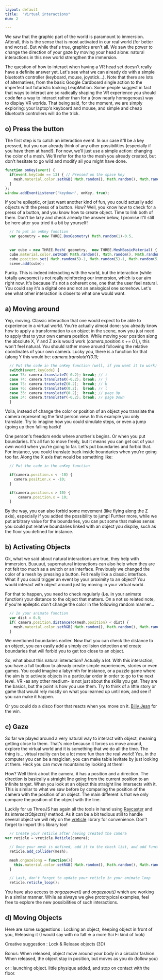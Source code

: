 ```yaml
---
layout: default
title:  "Virtual interactions"
num: 2

---
```


We saw that the graphic part of the world is paramount to immersion. Afterall, this is the sense that is most activated in our real world (for better and worse). But while that's true, graphics aren't all. We saw the power to change the direction of your gaze by moving your head alone: natural interactions in this new world strengthen the immersion.

The question of how to interact when having a VR head set doesn't really have a definite answer yet. Let's see what we can already do with a simple bluetooth controller (keyboard, mouse, joystick...). Note that there are lots of alternatives, from the basic Google Cardboard single action to the imperfect but futuristic looking LeapMotion. Some people suggest in fact that ways to interact are so radically shaping the VR experience you should code **for** a way to interact rather than for a (now nearly homogenous) way to display VR worlds. That being said, for the moment, we are simply exploring: your laptop's keyboard and mouse, and simple and cheap Bluetooth controllers will do the trick.

## o) Press the button

The first step is to catch an interaction event. In our case it'll be a key pressed, but you can already think of any other possibilities (especially if you have them at hand!). For now, we'll just use a simple action: changing the color of a mesh. We'll refer for the to the mesh you already created, but don't hesitate to go wild and modify all you might have done.

```javascript
function onKey(event) {
  if(event.keyCode == 13) { // Pressed on the space key
    mesh.material.color.setRGB( Math.random(), Math.random(), Math.random() );
  }
};
window.addEventListener('keydown', onKey, true);
```

If you're epileptic, or just want another kind of fun, you could actually add objects with the press of a button. How? Well, you know how to check for a press of a button, and you know how to create object. Time to link both of them. Don't be lazy and check already the answer below, I promise it'll still be here after you tried it a bit by yourself!

```javascript
  // To put in onKey function
  var geometry = new THREE.BoxGeometry( Math.random(1)-0.5,
                                                                        Math.random(1)-0.5,
                                                                        Math.random(1)-0.5);
  var cube = new THREE.Mesh( geometry,  new THREE.MeshBasicMaterial( { color: 0xffffff, shading: THREE.FlatShading } ));
  cube.material.color.setRGB( Math.random(), Math.random(), Math.random() );
  cube.position.set( Math.random(5)-1, Math.random(5)-1, Math.random(5)-1);
  scene.add(cube);
```

Funky. This is indeed interacting with the world, but the interaction (while totally awesome) is not really reinforcing our immersion, which is our aim right now. It's because it's not a coherent one, one that the user feel natural. You could say it's a digital one and not an analogical one somehow. Let's see what other interaction is closer to what one would want.

## a) Moving around

Yep, moving. Classic interaction that one would expect to be able to experience in a virtual world. You're actually almost done: you already know how to apply a transformation to an object in the scene, now you just need to apply that to your own camera position. While moving your position along the absolute X, Y and Z axis would work (*camera.position.x += 0.1;*), this won't feel natural. You should rather move around following the relative coordinates of your own camera. Lucky you, there is a function for that (along Y this would be: *camera.translateY(0.1);*

```javascript
  // Put the code in the onKey function (well, if you want it to work)
  switch(event.keyCode) {
  case 73: camera.translateZ(-0.2); break; // i
  case 74: camera.translateX(-0.2); break; // j
  case 75: camera.translateZ(0.2);  break; // k
  case 76: camera.translateX(0.2);  break; // l
  case 33: camera.translateY(0.2);  break; // page Up
  case 34: camera.translateY(-0.2); break; // page Down
  }
```  

Voila, instead of change the color or position of an object you translate the camera representing the first person view. In this example you only translate. Try to imagine how you could simulate steps, or even a jump (going up then falling back)!

One person's freedom ends where another's begins. Or when you put boundaries. It's all fun to move freely, but it means you can get out of your own world when you're going to far. Let's put boundaries and forbid that. For instance, you could translate back inside boundaries when you're going too far. Along the X axis that would be something like:

```javascript
  // Put the code in the onKey function

  if(camera.position.x < -10) {
    camera.position.x = -10;
  }

  if(camera.position.x > 10) {
      camera.position.x = 10;
  }
```  

By the way, you can also forbid some movement (like flying along the Z axis), especially if you added the possibility to jump! Further more, while we put arbitrary value for the boundaries, you can put some that makes sense: you could put relative boundaries linked with an object you display, such as the floor you defined for instance.

## b) Activating Objects
Ok, what we said about natural interactions are true, they help with immersion. Buuuuut, supernatural interactions can also help when they are not felt too much as a switch or an interface. Previously we changed the color of a mesh by pressing a button. Felt really like a classic interface. What if you could trigger an event by your proximity to an object? You would interact with object around just by moving in your virtual world.
 
For that to happen, you need to check regularly (**i.e.** in your animate function) your distance to the object that matters. On a not so related note, if you're epileptic don't change the color in the following random manner...
 
```javascript
  // In your animate function
  var dist = 0.8;
  if( camera.position.distanceTo(mesh.position) < dist) {
    mesh.material.color.setRGB( Math.random(), Math.random(), Math.random() );
  }
```  

We mentioned boundaries earlier. Now that you can check the distance to an object, you can easily add a simply collision detection and create boundaries that will forbid you to get too close to an object.

So, what about this natural interaction? Actually a lot. With this interaction, you have a full toolbox to already create simple experiences, stories or even games. You could imagine a labyrinth for instance, or a puzzle game where the aim is to activate objects in a particular order in order to go to the next level. VR -as any other medium- is not just about the skills you get. They are the basics, but the point is how you use them. Try to think of a little story or game that would rely mostly on what you learned up until now, and see if you can make it happen.

Or you could do a disco floor that reacts when you move on it. [Billy Jean](https://youtu.be/Zi_XLOBDo_Y?t=18s) for the win.

## c) Gaze

So far we played around a very natural way to interact with object, meaning getting close to them. That's nice because it forces us move around, explore the virtual world and it is something that we do all the time. The thing is... virtual reality can be a lot more fun than the real world! Yes, in the computer you can be a magician, you can make table levitate by just looking at them. Heck you can move mountains by looking at them!

How? Well think about the camera, it has a position and a direction. The direction is basically a straight line going from the current position to an infinite target. When you look at an object this straight line intersects with it. This is similar to what we saw before by comparing the position of the camera with the position of an object. The main different is that we only compare the position of the object with the line.

Luckily for us ThreeJS has again all the tools in hand using [Raycaster](http://threejs.org/docs/#Reference/Core/Raycaster) and its *intersectObjects()* method. As it can be a bit tedious still to handle several object we will rely on the [vreticle](https://github.com/neuman/vreticle) library for convenience. Don't forget to import this library too!

```javascript
  // Create your reticle after having created the camera
var reticle = vreticle.Reticle(camera);
```
  
```javascript
  // Once your mesh is defined, add it to the check list, and add functions
  reticle.add_collider(mesh);

  mesh.ongazelong = function(){
    this.material.color.setRGB( Math.random(), Math.random(), Math.random() );
  }
```

```javascript
  // Last, don't forget to update your reticle in your animate loop
  reticle.reticle_loop();
```

You have also access to *ongazeover()* and *ongazeout()* which are working in a similar manner. While as always we give prototypical examples, feel free to explore the new possibilities of such interactions.
 
## d) Moving Objects

Here are some suggestions : Locking an object, Keeping object in front of you, Releasing it (I would say with no fall => a more Sci Fi kind of look)

Creative suggestion : Lock & Release objects (3D)

Bonus: When released, object move around your body in a circular fashion. When released, the object stay in position, but moves as you do (follow you)

or : launching object. little physique added, and stop on contact with the floor.
